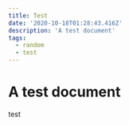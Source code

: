 ```yaml
---
title: Test
date: '2020-10-18T01:28:43.416Z'
description: 'A test document'
tags:
  - random
  - test
---
```


# A test document

test
